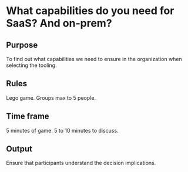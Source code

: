 # What capabilities do you need for SaaS? And on-prem?

## Purpose

To find out what capabilities we need to ensure in the organization when selecting the tooling.

## Rules

Lego game. Groups max to 5 people.

## Time frame

5 minutes of game. 5 to 10 minutes to discuss.

## Output

Ensure that participants understand the decision implications.
